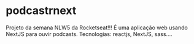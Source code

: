 # podcastrnext
Projeto da semana NLW5 da Rocketseat!!!
É uma aplicação web usando NextJS para ouvir podcasts.
Tecnologias: reactjs, NextJS, sass....
